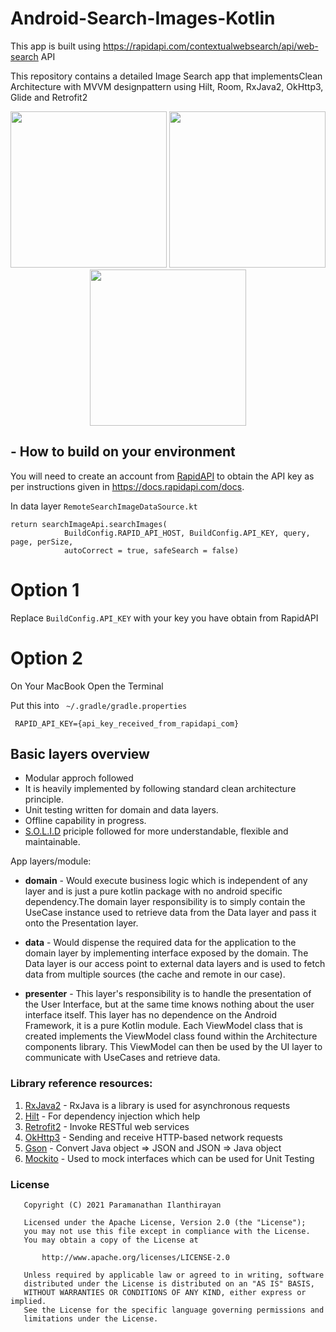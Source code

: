 # Android-Search-Images-Kotlin
This app is built using https://rapidapi.com/contextualwebsearch/api/web-search API

This repository contains a detailed Image Search app that implementsClean Architecture with MVVM designpattern using Hilt, Room, RxJava2, OkHttp3, Glide and Retrofit2

<p align="center">
  <img src="https://user-images.githubusercontent.com/4456232/126933529-f306c2c1-cc9e-4b62-86b9-c1454c29b517.png" width="250">
  <img src="https://user-images.githubusercontent.com/4456232/126933535-ff90508b-74dc-4d9b-aca7-851fcbf90407.png" width="250">
  <img src="https://user-images.githubusercontent.com/4456232/126933538-9b1e79b6-fa04-4e96-8a3e-9e078d66a213.png" width="250">
</p>

## - How to build on your environment
You will need to create an account from [RapidAPI](https://rapidapi.com/) to obtain the API key as per 
instructions given in https://docs.rapidapi.com/docs.

In data layer `RemoteSearchImageDataSource.kt`
```
return searchImageApi.searchImages(
            BuildConfig.RAPID_API_HOST, BuildConfig.API_KEY, query, page, perSize,
            autoCorrect = true, safeSearch = false)
```
**Option 1**
============
Replace `BuildConfig.API_KEY` with your key you have obtain from RapidAPI

**Option 2**
============

On Your MacBook Open the Terminal

Put this into ``` ~/.gradle/gradle.properties```

``` RAPID_API_KEY={api_key_received_from_rapidapi_com}```

Basic layers overview
---------------------
- Modular approch followed
- It is heavily implemented by following standard clean architecture principle.
- Unit testing written for domain and data layers.
- Offline capability in progress.
- [S.O.L.I.D](https://en.wikipedia.org/wiki/SOLID) priciple followed for more understandable, flexible and maintainable.

App layers/module:
- **domain** - Would execute business logic which is independent of any layer and is just a pure kotlin package with no android specific dependency.The domain layer responsibility is to simply contain the UseCase instance used to retrieve data from the Data layer and pass it onto the Presentation layer. 

- **data** - Would dispense the required data for the application to the domain layer by implementing interface exposed by the domain. The Data layer is our access point to external data layers and is used to fetch data from multiple sources (the cache and remote in our case).

- **presenter** - This layer's responsibility is to handle the presentation of the User Interface, but at the same time knows nothing about the user interface itself. This layer has no dependence on the Android Framework, it is a pure Kotlin module. Each ViewModel class that is created implements the ViewModel class found within the Architecture components library. This ViewModel can then be used by the UI layer to communicate with UseCases and retrieve data.

### Library reference resources:
1. [RxJava2](https://github.com/ReactiveX/RxJava) - RxJava is a library is used for asynchronous requests
2. [Hilt](https://developer.android.com/training/dependency-injection/hilt-android) - For dependency injection which help
3. [Retrofit2](https://square.github.io/retrofit/) - Invoke RESTful web services
4. [OkHttp3](https://square.github.io/okhttp/) - Sending and receive HTTP-based network requests
5. [Gson](https://github.com/google/gson) - Convert Java object => JSON and JSON => Java object
6. [Mockito](http://site.mockito.org) - Used to mock interfaces which can be used for Unit Testing

### License
```
   Copyright (C) 2021 Paramanathan Ilanthirayan

   Licensed under the Apache License, Version 2.0 (the "License");
   you may not use this file except in compliance with the License.
   You may obtain a copy of the License at

       http://www.apache.org/licenses/LICENSE-2.0

   Unless required by applicable law or agreed to in writing, software
   distributed under the License is distributed on an "AS IS" BASIS,
   WITHOUT WARRANTIES OR CONDITIONS OF ANY KIND, either express or implied.
   See the License for the specific language governing permissions and
   limitations under the License.
```
